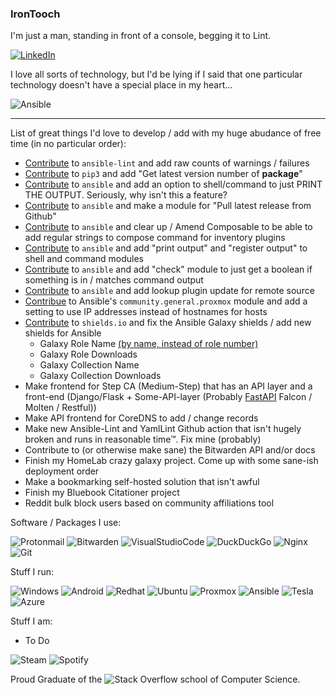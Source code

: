 ### IronTooch

I'm just a man, standing in front of a console, begging it to Lint.

[![LinkedIn](https://img.shields.io/badge/linkedin-%230077B5.svg?style=for-the-badge&logo=linkedin&logoColor=white)](https://www.linkedin.com/in/stevenvtuccio/)

I love all sorts of technology, but I'd be lying if I said that one particular technology doesn't have a special place in my heart... 

![Ansible](https://img.shields.io/badge/Ansible-EE0000?style=for-the-badge&logo=Ansible&logoColor=white)

***
List of great things I'd love to develop / add with my huge abudance of free time (in no particular order):
* [Contribute](https://github.com/ansible-community/ansible-lint) to `ansible-lint` and add raw counts of warnings / failures
* [Contribute](https://github.com/pypa/pip) to `pip3` and add "Get latest version number of **package**"
* [Contribute](https://github.com/ansible/ansible) to `ansible` and add an option to shell/command to just PRINT THE OUTPUT. Seriously, why isn't this a feature?
* [Contribute](https://github.com/ansible/ansible) to `ansible` and make a module for "Pull latest release from Github"
* [Contribute](https://github.com/ansible/ansible) to `ansible` and clear up / Amend Composable to be able to add regular strings to compose command for inventory plugins
* [Contribute](https://github.com/ansible/ansible) to `ansible` and add "print output" and "register output" to shell and command modules
* [Contribute](https://github.com/ansible/ansible) to `ansible` and add "check" module to just get a boolean if something is in / matches command output
* [Contribute](https://github.com/ansible/ansible) to `ansible` and add lookup plugin update for remote source
* [Contribue](https://github.com/ansible-collections/community.general/blob/main/plugins/inventory/proxmox.py) to Ansible's `community.general.proxmox` module and add a setting to use IP addresses instead of hostnames for hosts
* [Contribute](https://github.com/badges/shields) to `shields.io` and fix the Ansible Galaxy shields / add new shields for Ansible
    * Galaxy Role Name [(by name, instead of role number)](https://github.com/badges/shields/issues/286)
    * Galaxy Role Downloads 
    * Galaxy Collection Name
    * Galaxy Collection Downloads
* Make frontend for Step CA (Medium-Step) that has an API layer and a front-end (Django/Flask + Some-API-layer (Probably [FastAPI](https://github.com/tiangolo/fastapi) Falcon / Molten / Restful))
* Make API frontend for CoreDNS to add / change records
* Make new Ansible-Lint and YamlLint Github action that isn't hugely broken and runs in reasonable time™. Fix mine (probably)
* Contribute to (or otherwise make sane) the Bitwarden API and/or docs 
* Finish my HomeLab crazy galaxy project. Come up with some sane-ish deployment order
* Make a bookmarking self-hosted solution that isn't awful
* Finish my Bluebook Citationer project
* Reddit bulk block users based on community affiliations tool

Software / Packages I use:  

![Protonmail](https://img.shields.io/badge/ProtonMail-8B89CC?style=for-the-badge&logo=protonmail&logoColor=white)
![Bitwarden](https://img.shields.io/badge/Bitwarden-155bdb?style=for-the-badge&logo=bitwarden&logoColor=white)
![VisualStudioCode](https://img.shields.io/badge/-Visual_Studio_Code-0071bc?style=for-the-badge&logo=visual-studio-code&logoColor=white)
![DuckDuckGo](https://img.shields.io/badge/DuckDuckGo-DE5833?style=for-the-badge&logo=DuckDuckGo&logoColor=white)
![Nginx](https://img.shields.io/badge/nginx-%23009639.svg?style=for-the-badge&logo=nginx&logoColor=white)
![Git](https://img.shields.io/badge/git-%23F05033.svg?style=for-the-badge&logo=git&logoColor=white)

Stuff I run:  

![Windows](https://img.shields.io/badge/Windows-Surface_Book_2-0078D6?style=for-the-badge&logo=windows&logoColor=white)
![Android](https://img.shields.io/badge/Android-Samsung_Note_20_Ultra-A4C639?style=for-the-badge&logo=android&logoColor=white&Color=black)
![Redhat](https://img.shields.io/badge/Redhat-8-EE0000?style=for-the-badge&logo=redhat&logoColor=white)
![Ubuntu](https://img.shields.io/badge/Ubuntu_Server-20.04.03_LTS-E95420?style=for-the-badge&logo=ubuntu&logoColor=white)
![Proxmox](https://img.shields.io/badge/Proxmox-6.2-e57000?style=for-the-badge&logo=proxmox&logoColor=white)
![Ansible](https://img.shields.io/badge/Ansible-5-EE0000?style=for-the-badge&logo=ansible&logoColor=white)
![Tesla](https://img.shields.io/badge/Tesla-Model_3-EE0000?style=for-the-badge&logo=tesla&logoColor=white)
![Azure](https://img.shields.io/badge/Microsoft_Azure-0089D6?style=for-the-badge&logo=microsoft-azure&logoColor=white)

Stuff I am:
* To Do
  
  
![Steam](https://img.shields.io/badge/steam-%23000000.svg?style=for-the-badge&logo=steam&logoColor=white)
![Spotify](https://img.shields.io/badge/Spotify-1ED760?style=for-the-badge&logo=spotify&logoColor=white)

Proud Graduate of the ![Stack Overflow](https://img.shields.io/badge/-Stackoverflow-FE7A16?style=for-the-badge&logo=stack-overflow&logoColor=white) school of Computer Science.
